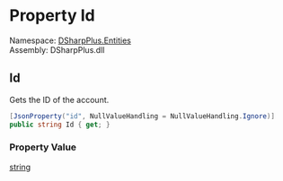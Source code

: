 # Property Id

Namespace: [DSharpPlus.Entities](DSharpPlus.Entities.md)  
Assembly: DSharpPlus.dll

## <a id="DSharpPlus_Entities_DiscordIntegrationAccount_Id"></a>Id

Gets the ID of the account.

```csharp
[JsonProperty("id", NullValueHandling = NullValueHandling.Ignore)]
public string Id { get; }
```

### Property Value

[string](https://learn.microsoft.com/dotnet/api/system.string)

